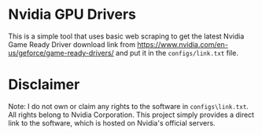 # Nvidia GPU Drivers

This is a simple tool that uses basic web scraping to get the latest Nvidia Game Ready Driver download link from https://www.nvidia.com/en-us/geforce/game-ready-drivers/ and put it in the `configs/link.txt` file.

# Disclaimer
Note: I do not own or claim any rights to the software in `configs\link.txt`. All rights belong to Nvidia Corporation. This project simply provides a direct link to the software, which is hosted on Nvidia's official servers.
